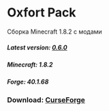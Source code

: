 # Oxfort Pack
Сборка Minecraft 1.8.2 с модами

##### Latest version: [0.6.0](https://github.com/Proxwian/oxtopackmc/blob/main/CHANGELOG.md)
##### Minecraft: 1.8.2
##### Forge: 40.1.68

### Download: [CurseForge](https://www.curseforge.com/minecraft/modpacks/oxfortpack/files)
